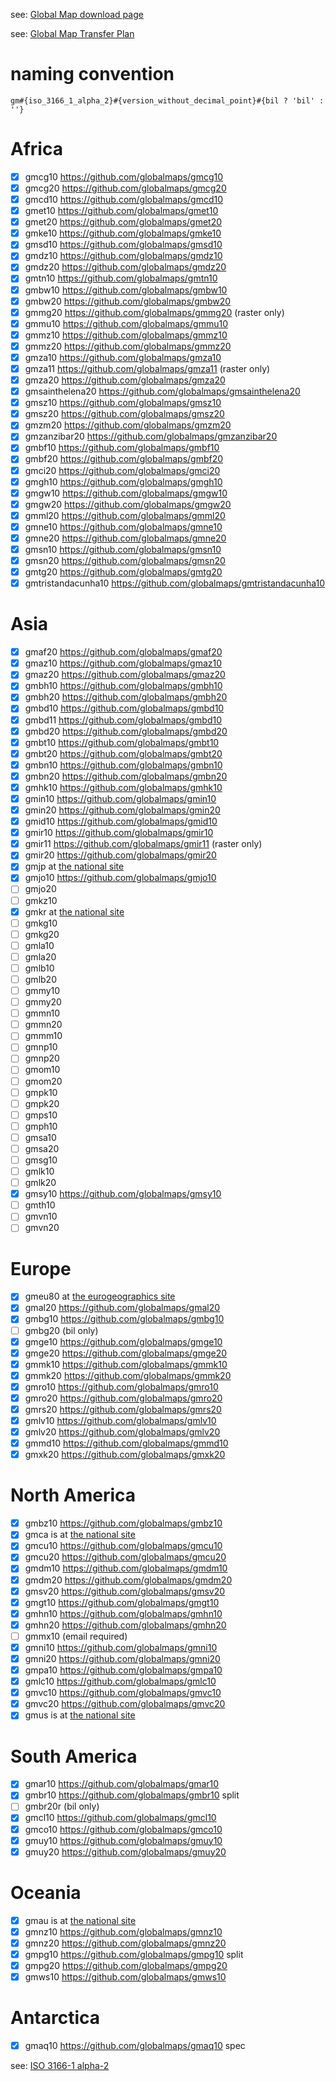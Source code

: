 see: [Global Map download page](https://www.iscgm.org/gmd/)

see: [Global Map Transfer Plan](https://speakerdeck.com/gsiinternational/twenty-year-journey-in-global-mapping?slide=20)

# naming convention
```
gm#{iso_3166_1_alpha_2}#{version_without_decimal_point}#{bil ? 'bil' : ''}
```

# Africa
- [x] gmcg10 https://github.com/globalmaps/gmcg10
- [x] gmcg20 https://github.com/globalmaps/gmcg20
- [x] gmcd10 https://github.com/globalmaps/gmcd10
- [x] gmet10 https://github.com/globalmaps/gmet10
- [x] gmet20 https://github.com/globalmaps/gmet20
- [x] gmke10 https://github.com/globalmaps/gmke10
- [x] gmsd10 https://github.com/globalmaps/gmsd10
- [x] gmdz10 https://github.com/globalmaps/gmdz10
- [x] gmdz20 https://github.com/globalmaps/gmdz20
- [x] gmtn10 https://github.com/globalmaps/gmtn10
- [x] gmbw10 https://github.com/globalmaps/gmbw10
- [x] gmbw20 https://github.com/globalmaps/gmbw20
- [x] gmmg20 https://github.com/globalmaps/gmmg20 (raster only)
- [x] gmmu10 https://github.com/globalmaps/gmmu10
- [x] gmmz10 https://github.com/globalmaps/gmmz10
- [x] gmmz20 https://github.com/globalmaps/gmmz20
- [x] gmza10 https://github.com/globalmaps/gmza10
- [x] gmza11 https://github.com/globalmaps/gmza11 (raster only)
- [x] gmza20 https://github.com/globalmaps/gmza20
- [x] gmsainthelena20 https://github.com/globalmaps/gmsainthelena20
- [x] gmsz10 https://github.com/globalmaps/gmsz10
- [x] gmsz20 https://github.com/globalmaps/gmsz20
- [x] gmzm20 https://github.com/globalmaps/gmzm20
- [x] gmzanzibar20 https://github.com/globalmaps/gmzanzibar20
- [x] gmbf10 https://github.com/globalmaps/gmbf10
- [x] gmbf20 https://github.com/globalmaps/gmbf20
- [x] gmci20 https://github.com/globalmaps/gmci20
- [x] gmgh10 https://github.com/globalmaps/gmgh10
- [x] gmgw10 https://github.com/globalmaps/gmgw10
- [x] gmgw20 https://github.com/globalmaps/gmgw20
- [x] gmml20 https://github.com/globalmaps/gmml20
- [x] gmne10 https://github.com/globalmaps/gmne10
- [x] gmne20 https://github.com/globalmaps/gmne20
- [x] gmsn10 https://github.com/globalmaps/gmsn10
- [x] gmsn20 https://github.com/globalmaps/gmsn20
- [x] gmtg20 https://github.com/globalmaps/gmtg20
- [x] gmtristandacunha10 https://github.com/globalmaps/gmtristandacunha10

# Asia
- [x] gmaf20 https://github.com/globalmaps/gmaf20
- [x] gmaz10 https://github.com/globalmaps/gmaz10
- [x] gmaz20 https://github.com/globalmaps/gmaz20
- [x] gmbh10 https://github.com/globalmaps/gmbh10
- [x] gmbh20 https://github.com/globalmaps/gmbh20
- [x] gmbd10 https://github.com/globalmaps/gmbd10
- [x] gmbd11 https://github.com/globalmaps/gmbd10
- [x] gmbd20 https://github.com/globalmaps/gmbd20
- [x] gmbt10 https://github.com/globalmaps/gmbt10
- [x] gmbt20 https://github.com/globalmaps/gmbt20
- [x] gmbn10 https://github.com/globalmaps/gmbn10
- [x] gmbn20 https://github.com/globalmaps/gmbn20
- [x] gmhk10 https://github.com/globalmaps/gmhk10
- [x] gmin10 https://github.com/globalmaps/gmin10
- [x] gmin20 https://github.com/globalmaps/gmin20
- [x] gmid10 https://github.com/globalmaps/gmid10
- [x] gmir10 https://github.com/globalmaps/gmir10
- [x] gmir11 https://github.com/globalmaps/gmir11 (raster only)
- [x] gmir20 https://github.com/globalmaps/gmir20
- [x] gmjp at [the national site](http://www.gsi.go.jp/kankyochiri/gm_japan_e.html)
- [x] gmjo10 https://github.com/globalmaps/gmjo10
- [ ] gmjo20
- [ ] gmkz10
- [x] gmkr at [the national site](http://www.ngii.go.kr/jsp/globalmap.jsp)
- [ ] gmkg10
- [ ] gmkg20
- [ ] gmla10
- [ ] gmla20
- [ ] gmlb10
- [ ] gmlb20
- [ ] gmmy10
- [ ] gmmy20
- [ ] gmmn10
- [ ] gmmn20
- [ ] gmmm10
- [ ] gmnp10
- [ ] gmnp20
- [ ] gmom10
- [ ] gmom20
- [ ] gmpk10
- [ ] gmpk20
- [ ] gmps10
- [ ] gmph10
- [ ] gmsa10
- [ ] gmsa20
- [ ] gmsg10
- [ ] gmlk10
- [ ] gmlk20
- [x] gmsy10 https://github.com/globalmaps/gmsy10
- [ ] gmth10
- [ ] gmvn10
- [ ] gmvn20

# Europe
- [x] gmeu80 at [the eurogeographics site](http://www.eurogeographics.org/products-and-services/euroglobalmap)
- [x] gmal20 https://github.com/globalmaps/gmal20
- [x] gmbg10 https://github.com/globalmaps/gmbg10
- [ ] gmbg20 (bil only)
- [x] gmge10 https://github.com/globalmaps/gmge10
- [x] gmge20 https://github.com/globalmaps/gmge20
- [x] gmmk10 https://github.com/globalmaps/gmmk10
- [x] gmmk20 https://github.com/globalmaps/gmmk20
- [x] gmro10 https://github.com/globalmaps/gmro10
- [x] gmro20 https://github.com/globalmaps/gmro20
- [x] gmrs20 https://github.com/globalmaps/gmrs20
- [x] gmlv10 https://github.com/globalmaps/gmlv10
- [x] gmlv20 https://github.com/globalmaps/gmlv20
- [x] gmmd10 https://github.com/globalmaps/gmmd10
- [x] gmxk20 https://github.com/globalmaps/gmxk20

# North America
- [x] gmbz10 https://github.com/globalmaps/gmbz10
- [x] gmca is at [the national site](http://geogratis.gc.ca/api/en/nrcan-rncan/ess-sst/28a7cfa1-b995-5a3c-b850-a6df2a6403b5)
- [x] gmcu10 https://github.com/globalmaps/gmcu10
- [x] gmcu20 https://github.com/globalmaps/gmcu20
- [x] gmdm10 https://github.com/globalmaps/gmdm10
- [x] gmdm20 https://github.com/globalmaps/gmdm20
- [x] gmsv20 https://github.com/globalmaps/gmsv20
- [x] gmgt10 https://github.com/globalmaps/gmgt10
- [x] gmhn10 https://github.com/globalmaps/gmhn10
- [x] gmhn20 https://github.com/globalmaps/gmhn20
- [ ] gmmx10 (email required)
- [x] gmni10 https://github.com/globalmaps/gmni10
- [x] gmni20 https://github.com/globalmaps/gmni20
- [x] gmpa10 https://github.com/globalmaps/gmpa10
- [x] gmlc10 https://github.com/globalmaps/gmlc10
- [x] gmvc10 https://github.com/globalmaps/gmvc10
- [x] gmvc20 https://github.com/globalmaps/gmvc20
- [x] gmus is at [the national site](https://www.iscgm.org/gmd/download/usa.html)

# South America
- [x] gmar10 https://github.com/globalmaps/gmar10
- [x] gmbr10 https://github.com/globalmaps/gmbr10 split
- [ ] gmbr20r (bil only)
- [x] gmcl10 https://github.com/globalmaps/gmcl10
- [x] gmco10 https://github.com/globalmaps/gmco10
- [x] gmuy10 https://github.com/globalmaps/gmuy10
- [x] gmuy20 https://github.com/globalmaps/gmuy20

# Oceania
- [x] gmau is at [the national site](https://www.ga.gov.au/products/servlet/controller?event=GEOCAT_DETAILS&catno=48006)
- [x] gmnz10 https://github.com/globalmaps/gmnz10
- [x] gmnz20 https://github.com/globalmaps/gmnz20
- [x] gmpg10 https://github.com/globalmaps/gmpg10 split
- [x] gmpg20 https://github.com/globalmaps/gmpg20
- [x] gmws10 https://github.com/globalmaps/gmws10

# Antarctica
- [x] gmaq10 https://github.com/globalmaps/gmaq10 spec

see: [ISO 3166-1 alpha-2](https://en.wikipedia.org/wiki/ISO_3166-1_alpha-2)
